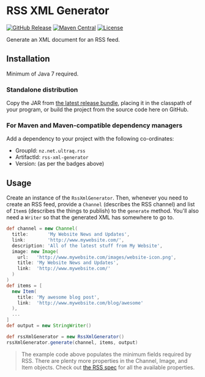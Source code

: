 
RSS XML Generator
=================

[![GitHub Release](https://img.shields.io/github/release/ultraq/rss-xml-generator.svg?maxAge=3600)](https://github.com/ultraq/rss-xml-generator/releases/latest)
[![Maven Central](https://img.shields.io/maven-central/v/nz.net.ultraq.rss/rss-xml-generator.svg?maxAge=3600)](http://search.maven.org/#search|ga|1|g%3A%22nz.net.ultraq.rss%22%20AND%20a%3A%22rss-xml-generator%22)
[![License](https://img.shields.io/github/license/ultraq/rss-xml-generator.svg?maxAge=2592000)](https://github.com/ultraq/rss-xml-generator/blob/master/LICENSE.txt)

Generate an XML document for an RSS feed.


Installation
------------

Minimum of Java 7 required.

### Standalone distribution
Copy the JAR from [the latest release bundle](https://github.com/ultraq/rss-xml-generator/releases/latest),
placing it in the classpath of your program, or build the project from the
source code here on GitHub.

### For Maven and Maven-compatible dependency managers
Add a dependency to your project with the following co-ordinates:

 - GroupId: `nz.net.ultraq.rss`
 - ArtifactId: `rss-xml-generator`
 - Version: (as per the badges above)


Usage
-----

Create an instance of the `RssXmlGenerator`.  Then, whenever you need to create
an RSS feed, provide a `Channel` (describes the RSS channel) and list of `Item`s
(describes the things to publish) to the `generate` method.  You'll also need a
`Writer` so that the generated XML has somewhere to go to.

```groovy
def channel = new Channel(
  title:       'My Website News and Updates',
  link:        'http://www.mywebsite.com/',
  description: 'All of the latest stuff from My Website',
  image: new Image(
    url:   'http://www.mywebsite.com/images/website-icon.png',
    title: 'My Website News and Updates',
    link:  'http://www.mywebsite.com/'
  )
)
def items = [
  new Item(
    title: 'My awesome blog post',
    link:  'http://www.mywebsite.com/blog/awesome'
  ),
  ...
]
def output = new StringWriter()

def rssXmlGenerator = new RssXmlGenerator()
rssXmlGenerator.generate(channel, items, output)
```

> The example code above populates the minimum fields required by RSS.  There
> are plenty more properties in the Channel, Image, and Item objects.  Check out
> [the RSS spec](http://www.rssboard.org/rss-specification) for all the
> available properties.
